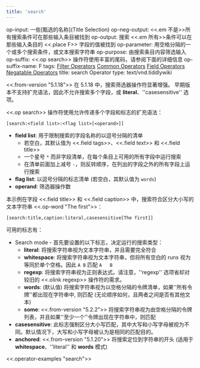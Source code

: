 ```yaml
---
title: 'search'
---
```


op-input: 一些[甄选的名称](Title Selection)
op-neg-output: <<.em 不是>>所有搜索条件可在那些输入条目被找到
op-output: 搜索 <<.em 所有>>条件可以在那些输入条目的 <<.place F>> 字段的值被找到
op-parameter: 用空格分隔的一个或多个搜索条件，或文本搜索字符串
op-purpose: 由搜索条目内容筛选输入
op-suffix: <<.op search>> 操作符使用丰富的尾码，请参阅下面的详细信息
op-suffix-name: F
tags: [Filter Operators](#Filter%20Operators) [Common Operators](#Common%20Operators) [Field Operators](#Field%20Operators) [Negatable Operators](#Negatable%20Operators)
title: search Operator
type: text/vnd.tiddlywiki

<<.from-version "5.1.18">> 在 5.1.18 中，搜索筛选器操作符显著增强。 早期版本不支持扩充语法，因此不允许搜索多个字段，或 **literal**、''casesensitive'' 选项。

<<.op search>> 操作符使用允许传递多个字段和标志的扩充语法：

```
[search:<field list>:<flag list>[<operand>]]
```

* **field list**: 用于限制搜索的字段名称的以逗号分隔的清单
    * 若空白，其默认值为 <<.field tags>>、<<.field text>> 和 <<.field title>>
    * 一个星号 `*` 而非字段清单，在每个条目上可用的所有字段中运行搜索
    * 在清单前面加上减号 `-`，则反转顺序，在列出的字段之外的所有字段上运行搜索
* **flag list**: 以逗号分隔的标志清单 (若空白，其默认值为 `words`)
* **operand**: 筛选器操作数

本示例在字段 <<.field title>> 和 <<.field caption>> 中，搜索符合区分大小写的文本字符串 <<.op-word "The first">>：

```
[search:title,caption:literal,casesensitive[The first]]
```

可用的标志有：

* Search mode - 首先要设置的以下标志，决定运行的搜索类型：
    * **literal**: 将搜索字符串视为文本字符串，并且需要完全符合
    * **whitespace**: 将搜索字符串视为文本字符串，但将所有空白的 runs 视为等同於单个空格。因此 `A B` 匹配 `A   B`
    * **regexp**: 将搜索字符串视为正则表达式。请注意，''regexp'' 选项省却对较旧的 <<.olink regexp>> 操作符的需求。
    * **words**: (默认值) 将搜索字符串视为以空格分隔的令牌清单，如果''所有令牌''都出现在字符串中, 则匹配 (无论顺序如何，且两者之间是否有其他文本)
    * **some**: <<.from-version "5.2.2">> 将搜索字符串视为由空格分隔的令牌列表，并且如果''至少一个''令牌出现在字符串中，则匹配
* **casesensitive**: 此标志强制区分大小写匹配，其中大写和小写字母被视为不同。默认情况下，大写和小写字母被认为是相同的匹配目的。
* **anchored**: <<.from-version "5.1.20">> 将搜索定位到字符串的开头 (适用于 **whitespace**、''literal'' 和 **words** 模式)


<<.operator-examples "search">>
